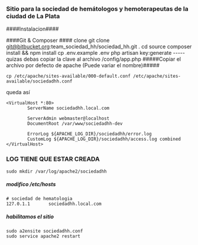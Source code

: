 ### Sitio para la sociedad de hemátologos y hemoterapeutas de la ciudad de La Plata ###

####Instalacion####

####Git & Composer ####
    clone git clone git@bitbucket.org:team_sociedad_hh/sociedad_hh.git .
    cd source
    composer install && npm install
    cp .env.example .env
    php artisan key:generate
    -----quizas debas copiar la clave al archivo /config/app.php
#####Copiar el archivo por defecto de apache (Puede variar el nombre)#####

    cp /etc/apache/sites-available/000-default.conf /etc/apache/sites-available/sociedadhh.conf

queda así

    <VirtualHost *:80>
            ServerName sociedadhh.local.com

            ServerAdmin webmaster@localhost
            DocumentRoot /var/www/sociedadhh-dev

            ErrorLog ${APACHE_LOG_DIR}/sociedadhh/error.log
            CustomLog ${APACHE_LOG_DIR}/sociedadhh/access.log combined
    </VirtualHost>

### LOG TIENE QUE ESTAR CREADA ###
    sudo mkdir /var/log/apache2/sociedadhh

##### modifico /etc/hosts #####

    # sociedad de hematologia
    127.0.1.1       sociedadhh.local.com

##### habilitamos el sitio #####

    sudo a2ensite sociedadhh.conf
    sudo service apache2 restart